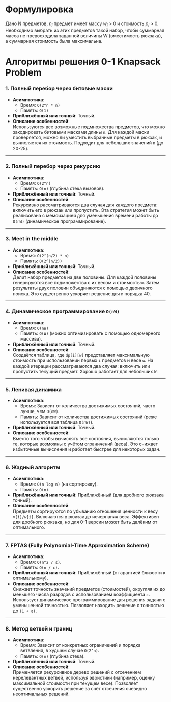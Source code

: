 # Формулировка

Дано N предметов, $n_i$ предмет имеет массу $w_i$ > 0 и стоимость $p_i$ > 0. Необходимо выбрать из этих предметов такой набор, чтобы суммарная масса не превосходила заданной величины W (вместимость рюкзака), а суммарная стоимость была максимальна.

# Алгоритмы решения 0-1 Knapsack Problem

### 1. **Полный перебор через битовые маски**
- **Асимптотика**:  
  - Время: `O(2^n * n)`  
  - Память: `O(1)`  
- **Приближённый или точный**: Точный.  
- **Описание особенностей**:  
  Используются все возможные подмножества предметов, что можно закодировать битовыми масками длины `n`. Для каждой маски проверяется, можно ли уместить выбранные предметы в рюкзак, и вычисляется их стоимость. Подходит для небольших значений `n` (до 20-25).

---

### 2. **Полный перебор через рекурсию**
- **Асимптотика**:  
  - Время: `O(2^n)`  
  - Память: `O(n)` (глубина стека вызовов).  
- **Приближённый или точный**: Точный.  
- **Описание особенностей**:  
  Рекурсивно рассматриваются два случая для каждого предмета: включить его в рюкзак или пропустить. Эта стратегия может быть реализована с мемоизацией для уменьшения времени работы до `O(nW)` (динамическое программирование).

---

### 3. **Meet in the middle**
- **Асимптотика**:  
  - Время: `O(2^(n/2) * n)`  
  - Память: `O(2^(n/2))`  
- **Приближённый или точный**: Точный.  
- **Описание особенностей**:  
  Делит набор предметов на две половины. Для каждой половины генерируются все подмножества с их весом и стоимостью. Затем результаты двух половин объединяются с помощью двоичного поиска. Это существенно ускоряет решение для `n` порядка 40.

---

### 4. **Динамическое программирование `O(nW)`**
- **Асимптотика**:  
  - Время: `O(nW)`  
  - Память: `O(W)` (можно оптимизировать с помощью одномерного массива).  
- **Приближённый или точный**: Точный.  
- **Описание особенностей**:  
  Создаётся таблица, где `dp[i][w]` представляет максимальную стоимость при использовании первых `i` предметов и весе `w`. На каждой итерации рассматриваются два случая: включить или пропустить текущий предмет. Хорошо работает для небольших `W`.

---

### 5. **Ленивая динамика**
- **Асимптотика**:  
  - Время: Зависит от количества достижимых состояний, часто лучше, чем `O(nW)`.  
  - Память: Зависит от количества достижимых состояний (реже используется вся таблица `O(nW)`).  
- **Приближённый или точный**: Точный.  
- **Описание особенностей**:  
  Вместо того чтобы вычислять все состояния, вычисляются только те, которые возможны с учётом ограничений (веса). Это снижает избыточные вычисления и работает быстрее для некоторых задач.

---

### 6. **Жадный алгоритм**
- **Асимптотика**:  
  - Время: `O(n log n)` (на сортировку).  
  - Память: `O(n)`.  
- **Приближённый или точный**: Приближённый (для дробного рюкзака точный).  
- **Описание особенностей**:  
  Предметы сортируются по убыванию отношения ценности к весу `v[i]/w[i]`. Включаются в рюкзак до исчерпания веса. Эффективен для дробного рюкзака, но для 0-1 версии может быть далёким от оптимального.

---

### 7. **FPTAS (Fully Polynomial-Time Approximation Scheme)**
- **Асимптотика**:  
  - Время: `O(n^2 / ε)`.  
  - Память: `O(n / ε)`.  
- **Приближённый или точный**: Приближённый (с гарантией близости к оптимальному).  
- **Описание особенностей**:  
  Снижает точность значений предметов (стоимостей), округляя их до меньшего числа разрядов с использованием коэффициента `ε`. Использует динамическое программирование для решения задачи с уменьшенной точностью. Позволяет находить решение с точностью до `(1 + ε)`.

---

### 8. **Метод ветвей и границ**
- **Асимптотика**:  
  - Время: Зависит от конкретных ограничений и порядка ветвления, в худшем случае `O(2^n)`.  
  - Память: `O(n)` (глубина стека).  
- **Приближённый или точный**: Точный.  
- **Описание особенностей**:  
  Применяется рекурсивное дерево решений с отсечением нерелевантных ветвей, используя эвристики (например, оценку максимальной стоимости при текущем весе). Позволяет существенно ускорить решение за счёт отсечения очевидно неоптимальных решений.


